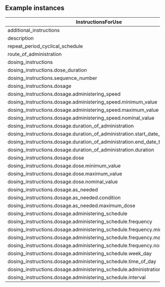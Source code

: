 ## Example instances

| InstructionsForUse   |                   |
|-----------------|-------------------|
| additional_instructions       |       | 
| description       |       | 
| repeat_period_cyclical_schedule       |       | 
| route_of_administration       |       | 
| dosing_instructions       |       | 
| dosing_instructions.dose_duration     |       | 
| dosing_instructions.sequence_number       |       | 
| dosing_instructions.dosage        |       | 
| dosing_instructions.dosage.administering_speed        |       | 
| dosing_instructions.dosage.administering_speed.minimum_value      |       | 
| dosing_instructions.dosage.administering_speed.maximum_value      |       | 
| dosing_instructions.dosage.administering_speed.nominal_value      |       | 
| dosing_instructions.dosage.duration_of_administration     |       | 
| dosing_instructions.dosage.duration_of_administration.start_date_time     |       | 
| dosing_instructions.dosage.duration_of_administration.end_date_time       |       | 
| dosing_instructions.dosage.duration_of_administration.duration        |       | 
| dosing_instructions.dosage.dose       |       | 
| dosing_instructions.dosage.dose.minimum_value     |       | 
| dosing_instructions.dosage.dose.maximum_value     |       | 
| dosing_instructions.dosage.dose.nominal_value     |       | 
| dosing_instructions.dosage.as_needed      |       | 
| dosing_instructions.dosage.as_needed.condition        |       | 
| dosing_instructions.dosage.as_needed.maximum_dose     |       | 
| dosing_instructions.dosage.administering_schedule     |       | 
| dosing_instructions.dosage.administering_schedule.frequency       |       | 
| dosing_instructions.dosage.administering_schedule.frequency.minimum_value     |       | 
| dosing_instructions.dosage.administering_schedule.frequency.maximum_value     |       | 
| dosing_instructions.dosage.administering_schedule.frequency.nominal_value     |       | 
| dosing_instructions.dosage.administering_schedule.week_day        |       | 
| dosing_instructions.dosage.administering_schedule.time_of_day     |       | 
| dosing_instructions.dosage.administering_schedule.administration_time     |       | 
| dosing_instructions.dosage.administering_schedule.interval        |       | 



